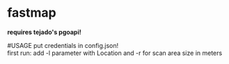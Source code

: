 # fastmap
**requires tejado's pgoapi!**
  
  
  
#USAGE
put credentials in config.json!  
first run: add -l parameter with Location and -r for scan area size in meters  